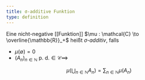 ```yaml
---
title: σ-additive Funktion
type: definition
---
```


Eine nicht-negative [[Funktion]] $\mu : \mathcal{C} \to \overline{\mathbb{R}}_+$ heißt *$\sigma$-additiv*, falls
- $\mu(\emptyset) = 0$
- $(A_n)_{n \in \mathbb{N}} \text{ p. d.} \in \mathcal{C} \implies$

$$
	\mu\left( \bigcup_{n \in \mathbb{N}} A_n \right) = \sum_{n \in \mathbb{N}} \mu(A_n)
$$